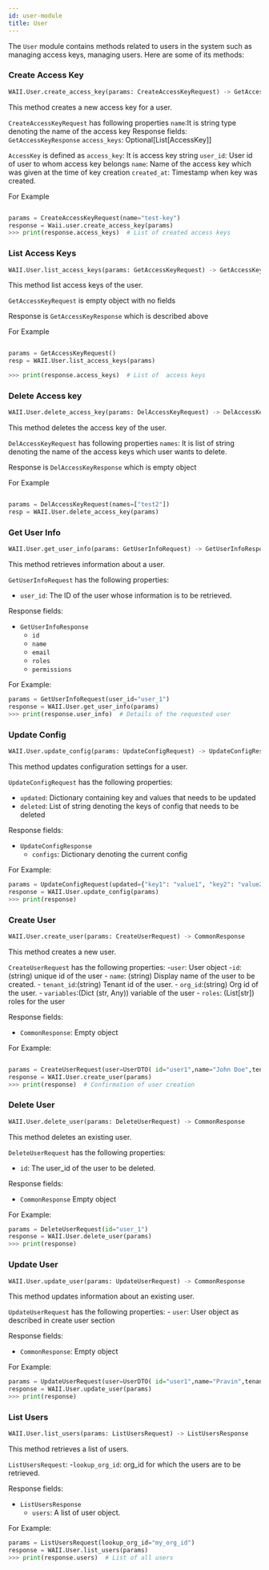```yaml
---
id: user-module
title: User
---
```


The `User` module contains methods related to users in the system such as managing access keys, managing users.
Here are some of its methods:

### Create Access Key
```python
WAII.User.create_access_key(params: CreateAccessKeyRequest) -> GetAccessKeyResponse
```
This method creates a new access key for a user.

`CreateAccessKeyRequest` has following properties
    `name`:It is string type denoting the name of the access key
Response fields:
`GetAccessKeyResponse`
    `access_keys`: Optional[List[AccessKey]]

`AccessKey` is defined as 
    `access_key`: It is access key string
    `user_id`: User id of user to whom access key belongs
    `name`: Name of the access key which was given at the time of key creation
    `created_at`: Timestamp when key was created.
    

    

For Example
```python

params = CreateAccessKeyRequest(name="test-key")
response = Waii.user.create_access_key(params)
>>> print(response.access_keys)  # List of created access keys
```

### List Access Keys
```python
WAII.User.list_access_keys(params: GetAccessKeyRequest) -> GetAccessKeyResponse
```
This method list access keys of the user.

`GetAccessKeyRequest` is empty object with no fields

Response is `GetAccessKeyResponse` which is described above

For Example
```python

params = GetAccessKeyRequest()
resp = WAII.User.list_access_keys(params)

>>> print(response.access_keys)  # List of  access keys
```

### Delete Access key
```python
WAII.User.delete_access_key(params: DelAccessKeyRequest) -> DelAccessKeyResponse
```
This method deletes the access key of the user.

`DelAccessKeyRequest` has following properties
    `names`: It is list of string denoting the name of the access keys which user wants to delete.

Response is `DelAccessKeyResponse` which is empty object

For Example
```python

params = DelAccessKeyRequest(names=["test2"])
resp = WAII.User.delete_access_key(params)
```

### Get User Info
```python
WAII.User.get_user_info(params: GetUserInfoRequest) -> GetUserInfoResponse
```
This method retrieves information about a user.

`GetUserInfoRequest` has the following properties:
- `user_id`: The ID of the user whose information is to be retrieved.

Response fields:
- `GetUserInfoResponse`
  - `id`
  - `name`
  - `email`
  - `roles`
  - `permissions`

For Example:
```python
params = GetUserInfoRequest(user_id="user_1")
response = WAII.User.get_user_info(params)
>>> print(response.user_info)  # Details of the requested user
```

### Update Config
```python
WAII.User.update_config(params: UpdateConfigRequest) -> UpdateConfigResponse
```
This method updates configuration settings for a user.

`UpdateConfigRequest` has the following properties:
- `updated`: Dictionary containing key and values that needs to be updated
- `deleted`: List of string denoting the keys  of config that needs to be deleted

Response fields:
- `UpdateConfigResponse`
  - `configs`: Dictionary denoting the current config

For Example:
```python
params = UpdateConfigRequest(updated={"key1": "value1", "key2": "value2"})
response = WAII.User.update_config(params)
>>> print(response)  
```

### Create User
```python
WAII.User.create_user(params: CreateUserRequest) -> CommonResponse
```
This method creates a new user.

`CreateUserRequest` has the following properties:
    -`user`: User object 
        -`id`: (string) unique id of the user
        - `name`: (string) Display name of the user to be created.
        - `tenant_id`:(string) Tenant id of the user.
        - `org_id`:(string) Org id of the user.
        - `variables`:(Dict (str, Any)) variable of the user
        - `roles`: (List[str]) roles for the user


Response fields:
- `CommonResponse`: Empty object
  

For Example:
```python

params = CreateUserRequest(user=UserDTO( id="user1",name="John Doe",tenant_id="my_tenant_id",org_id="my_org_id"))
response = WAII.User.create_user(params)
>>> print(response)  # Confirmation of user creation
```

### Delete User
```python
WAII.User.delete_user(params: DeleteUserRequest) -> CommonResponse
```
This method deletes an existing user.

`DeleteUserRequest` has the following properties:
- `id`: The user_id of the user to be deleted.

Response fields:
- `CommonResponse` Empty object

For Example:
```python
params = DeleteUserRequest(id="user_1")
response = WAII.User.delete_user(params)
>>> print(response)  
```

### Update User
```python
WAII.User.update_user(params: UpdateUserRequest) -> CommonResponse
```
This method updates information about an existing user.

`UpdateUserRequest` has the following properties:
    - `user`: User object as described in create user section


Response fields:
- `CommonResponse`: Empty object
  

For Example:
```python
params = UpdateUserRequest(user=UserDTO( id="user1",name="Pravin",tenant_id="my_tenant_id",org_id="my_org_id"))
response = WAII.User.update_user(params)
>>> print(response)  
```

### List Users
```python
WAII.User.list_users(params: ListUsersRequest) -> ListUsersResponse
```
This method retrieves a list of users.

`ListUsersRequest`:
    -`lookup_org_id`: org_id for which the users are to be retrieved.

Response fields:
- `ListUsersResponse`
  - `users`: A list of user object.

For Example:
```python
params = ListUsersRequest(lookup_org_id="my_org_id")
response = WAII.User.list_users(params)
>>> print(response.users)  # List of all users
```



